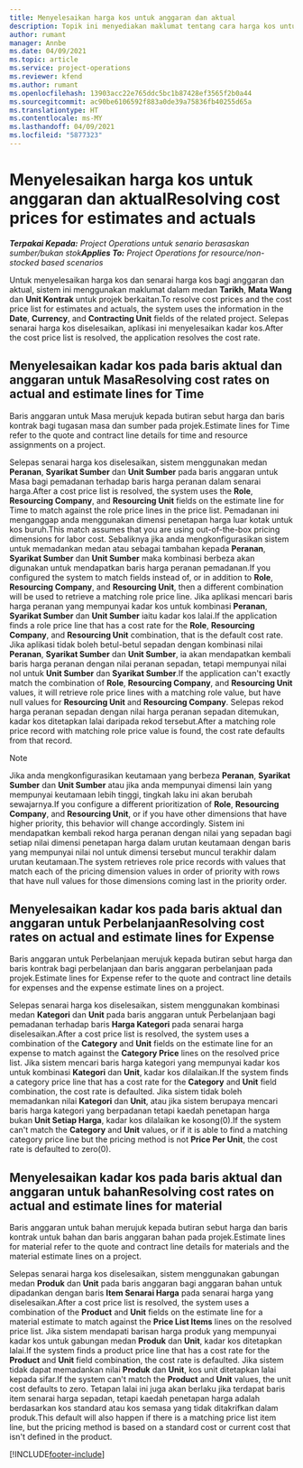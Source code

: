 ```yaml
---
title: Menyelesaikan harga kos untuk anggaran dan aktual
description: Topik ini menyediakan maklumat tentang cara harga kos untuk anggaran dan aktual diselesaikan.
author: rumant
manager: Annbe
ms.date: 04/09/2021
ms.topic: article
ms.service: project-operations
ms.reviewer: kfend
ms.author: rumant
ms.openlocfilehash: 13903acc22e765ddc5bc1b87428ef3565f2b0a44
ms.sourcegitcommit: ac90be6106592f883a0de39a75836fb40255d65a
ms.translationtype: HT
ms.contentlocale: ms-MY
ms.lasthandoff: 04/09/2021
ms.locfileid: "5877323"
---
```

# <a name="resolving-cost-prices-for-estimates-and-actuals"></a><span data-ttu-id="207b3-103">Menyelesaikan harga kos untuk anggaran dan aktual</span><span class="sxs-lookup"><span data-stu-id="207b3-103">Resolving cost prices for estimates and actuals</span></span>

<span data-ttu-id="207b3-104">_**Terpakai Kepada:** Project Operations untuk senario berasaskan sumber/bukan stok_</span><span class="sxs-lookup"><span data-stu-id="207b3-104">_**Applies To:** Project Operations for resource/non-stocked based scenarios_</span></span>

<span data-ttu-id="207b3-105">Untuk menyelesaikan harga kos dan senarai harga kos bagi anggaran dan aktual, sistem ini menggunakan maklumat dalam medan **Tarikh**, **Mata Wang** dan **Unit Kontrak** untuk projek berkaitan.</span><span class="sxs-lookup"><span data-stu-id="207b3-105">To resolve cost prices and the cost price list for estimates and actuals, the system uses the information in the **Date**, **Currency**, and **Contracting Unit** fields of the related project.</span></span> <span data-ttu-id="207b3-106">Selepas senarai harga kos diselesaikan, aplikasi ini menyelesaikan kadar kos.</span><span class="sxs-lookup"><span data-stu-id="207b3-106">After the cost price list is resolved, the application resolves the cost rate.</span></span>

## <a name="resolving-cost-rates-on-actual-and-estimate-lines-for-time"></a><span data-ttu-id="207b3-107">Menyelesaikan kadar kos pada baris aktual dan anggaran untuk Masa</span><span class="sxs-lookup"><span data-stu-id="207b3-107">Resolving cost rates on actual and estimate lines for Time</span></span>

<span data-ttu-id="207b3-108">Baris anggaran untuk Masa merujuk kepada butiran sebut harga dan baris kontrak bagi tugasan masa dan sumber pada projek.</span><span class="sxs-lookup"><span data-stu-id="207b3-108">Estimate lines for Time refer to the quote and contract line details for time and resource assignments on a project.</span></span>

<span data-ttu-id="207b3-109">Selepas senarai harga kos diselesaikan, sistem menggunakan medan **Peranan**, **Syarikat Sumber** dan **Unit Sumber** pada baris anggaran untuk Masa bagi pemadanan terhadap baris harga peranan dalam senarai harga.</span><span class="sxs-lookup"><span data-stu-id="207b3-109">After a cost price list is resolved, the system uses the **Role**, **Resourcing Company**, and **Resourcing Unit** fields on the estimate line for Time to match against the role price lines in the price list.</span></span> <span data-ttu-id="207b3-110">Pemadanan ini menganggap anda menggunakan dimensi penetapan harga luar kotak untuk kos buruh.</span><span class="sxs-lookup"><span data-stu-id="207b3-110">This match assumes that you are using out-of-the-box pricing dimensions for labor cost.</span></span> <span data-ttu-id="207b3-111">Sebaliknya jika anda mengkonfigurasikan sistem untuk memadankan medan atau sebagai tambahan kepada **Peranan**, **Syarikat Sumber** dan **Unit Sumber** maka kombinasi berbeza akan digunakan untuk mendapatkan baris harga peranan pemadanan.</span><span class="sxs-lookup"><span data-stu-id="207b3-111">If you configured the system to match fields instead of, or in addition to **Role**, **Resourcing Company**, and **Resourcing Unit**, then a different combination will be used to retrieve a matching role price line.</span></span> <span data-ttu-id="207b3-112">Jika aplikasi mencari baris harga peranan yang mempunyai kadar kos untuk kombinasi **Peranan**, **Syarikat Sumber** dan **Unit Sumber** iaitu kadar kos lalai.</span><span class="sxs-lookup"><span data-stu-id="207b3-112">If the application finds a role price line that has a cost rate for the **Role**, **Resourcing Company**, and **Resourcing Unit** combination, that is the default cost rate.</span></span> <span data-ttu-id="207b3-113">Jika aplikasi tidak boleh betul-betul sepadan dengan kombinasi nilai **Peranan**, **Syarikat Sumber** dan **Unit Sumber**, ia akan mendapatkan kembali baris harga peranan dengan nilai peranan sepadan, tetapi mempunyai nilai nol untuk **Unit Sumber** dan **Syarikat Sumber**.</span><span class="sxs-lookup"><span data-stu-id="207b3-113">If the application can't exactly match the combination of **Role**, **Resourcing Company**, and **Resourcing Unit** values, it will retrieve role price lines with a matching role value, but have null values for **Resourcing Unit** and **Resourcing Company**.</span></span> <span data-ttu-id="207b3-114">Selepas rekod harga peranan sepadan dengan nilai harga peranan sepadan ditemukan, kadar kos ditetapkan lalai daripada rekod tersebut.</span><span class="sxs-lookup"><span data-stu-id="207b3-114">After a matching role price record with matching role price value is found, the cost rate defaults from that record.</span></span> 

> [!NOTE]
> <span data-ttu-id="207b3-115">Jika anda mengkonfigurasikan keutamaan yang berbeza **Peranan**, **Syarikat Sumber** dan **Unit Sumber** atau jika anda mempunyai dimensi lain yang mempunyai keutamaan lebih tinggi, tingkah laku ini akan berubah sewajarnya.</span><span class="sxs-lookup"><span data-stu-id="207b3-115">If you configure a different prioritization of **Role**, **Resourcing Company**, and **Resourcing Unit**, or if you have other dimensions that have higher priority, this behavior will change accordingly.</span></span> <span data-ttu-id="207b3-116">Sistem ini mendapatkan kembali rekod harga peranan dengan nilai yang sepadan bagi setiap nilai dimensi penetapan harga dalam urutan keutamaan dengan baris yang mempunyai nilai nol untuk dimensi tersebut muncul terakhir dalam urutan keutamaan.</span><span class="sxs-lookup"><span data-stu-id="207b3-116">The system retrieves role price records with values that match each of the pricing dimension values in order of priority with rows that have null values for those dimensions coming last in the priority order.</span></span>

## <a name="resolving-cost-rates-on-actual-and-estimate-lines-for-expense"></a><span data-ttu-id="207b3-117">Menyelesaikan kadar kos pada baris aktual dan anggaran untuk Perbelanjaan</span><span class="sxs-lookup"><span data-stu-id="207b3-117">Resolving cost rates on actual and estimate lines for Expense</span></span>

<span data-ttu-id="207b3-118">Baris anggaran untuk Perbelanjaan merujuk kepada butiran sebut harga dan baris kontrak bagi perbelanjaan dan baris anggaran perbelanjaan pada projek.</span><span class="sxs-lookup"><span data-stu-id="207b3-118">Estimate lines for Expense refer to the quote and contract line details for expenses and the expense estimate lines on a project.</span></span>

<span data-ttu-id="207b3-119">Selepas senarai harga kos diselesaikan, sistem menggunakan kombinasi medan **Kategori** dan **Unit** pada baris anggaran untuk Perbelanjaan bagi pemadanan terhadap baris **Harga Kategori** pada senarai harga diselesaikan.</span><span class="sxs-lookup"><span data-stu-id="207b3-119">After a cost price list is resolved, the system uses a combination of the **Category** and **Unit** fields on the estimate line for an expense to match against the **Category Price** lines on the resolved price list.</span></span> <span data-ttu-id="207b3-120">Jika sistem mencari baris harga kategori yang mempunyai kadar kos untuk kombinasi **Kategori** dan **Unit**, kadar kos dilalaikan.</span><span class="sxs-lookup"><span data-stu-id="207b3-120">If the system finds a category price line that has a cost rate for the **Category** and **Unit** field combination, the cost rate is defaulted.</span></span> <span data-ttu-id="207b3-121">Jika sistem tidak boleh memadankan nilai **Kategori** dan **Unit**, atau jika sistem berupaya mencari baris harga kategori yang berpadanan tetapi kaedah penetapan harga bukan **Unit Setiap Harga**, kadar kos dilalaikan ke kosong(0).</span><span class="sxs-lookup"><span data-stu-id="207b3-121">If the system can't match the **Category** and **Unit** values, or if it is able to find a matching category price line but the pricing method is not **Price Per Unit**, the cost rate is defaulted to zero(0).</span></span>

## <a name="resolving-cost-rates-on-actual-and-estimate-lines-for-material"></a><span data-ttu-id="207b3-122">Menyelesaikan kadar kos pada baris aktual dan anggaran untuk bahan</span><span class="sxs-lookup"><span data-stu-id="207b3-122">Resolving cost rates on actual and estimate lines for material</span></span>

<span data-ttu-id="207b3-123">Baris anggaran untuk bahan merujuk kepada butiran sebut harga dan baris kontrak untuk bahan dan baris anggaran bahan pada projek.</span><span class="sxs-lookup"><span data-stu-id="207b3-123">Estimate lines for material refer to the quote and contract line details for materials and the material estimate lines on a project.</span></span>

<span data-ttu-id="207b3-124">Selepas senarai harga kos diselesaikan, sistem menggunakan gabungan medan **Produk** dan **Unit** pada baris anggaran bagi anggaran bahan untuk dipadankan dengan baris **Item Senarai Harga** pada senarai harga yang diselesaikan.</span><span class="sxs-lookup"><span data-stu-id="207b3-124">After a cost price list is resolved, the system uses a combination of the **Product** and **Unit** fields on the estimate line for a material estimate to match against the **Price List Items** lines on the resolved price list.</span></span> <span data-ttu-id="207b3-125">Jika sistem mendapati barisan harga produk yang mempunyai kadar kos untuk gabungan medan **Produk** dan **Unit**, kadar kos ditetapkan lalai.</span><span class="sxs-lookup"><span data-stu-id="207b3-125">If the system finds a product price line that has a cost rate for the **Product** and **Unit** field combination, the cost rate is defaulted.</span></span> <span data-ttu-id="207b3-126">Jika sistem tidak dapat memadankan nilai **Produk** dan **Unit**, kos unit ditetapkan lalai kepada sifar.</span><span class="sxs-lookup"><span data-stu-id="207b3-126">If the system can't match the **Product** and **Unit** values, the unit cost defaults to zero.</span></span> <span data-ttu-id="207b3-127">Tetapan lalai ini juga akan berlaku jika terdapat baris item senarai harga sepadan, tetapi kaedah penetapan harga adalah berdasarkan kos standard atau kos semasa yang tidak ditakrifkan dalam produk.</span><span class="sxs-lookup"><span data-stu-id="207b3-127">This default will also happen if there is a matching price list item line, but the pricing method is based on a standard cost or current cost that isn't defined in the product.</span></span>

[!INCLUDE[footer-include](../includes/footer-banner.md)]

